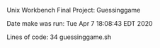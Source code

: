 Unix Workbench Final Project: Guessinggame

Date make was run:
Tue Apr  7 18:08:43 EDT 2020

Lines of code:
34 guessinggame.sh
